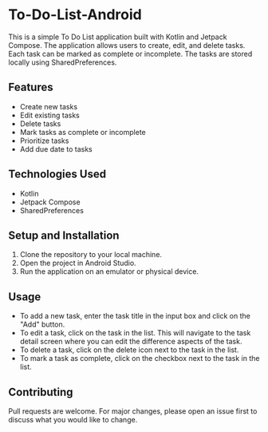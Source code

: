 # To-Do-List-Android

This is a simple To Do List application built with Kotlin and Jetpack Compose. The application allows users to create, edit, and delete tasks. Each task can be marked as complete or incomplete. The tasks are stored locally using SharedPreferences.

## Features

- Create new tasks
- Edit existing tasks
- Delete tasks
- Mark tasks as complete or incomplete
- Prioritize tasks
- Add due date to tasks

## Technologies Used

- Kotlin
- Jetpack Compose
- SharedPreferences

## Setup and Installation

1. Clone the repository to your local machine.
2. Open the project in Android Studio.
3. Run the application on an emulator or physical device.

## Usage

- To add a new task, enter the task title in the input box and click on the "Add" button.
- To edit a task, click on the task in the list. This will navigate to the task detail screen where you can edit the difference aspects of the task.
- To delete a task, click on the delete icon next to the task in the list.
- To mark a task as complete, click on the checkbox next to the task in the list.

## Contributing

Pull requests are welcome. For major changes, please open an issue first to discuss what you would like to change.
